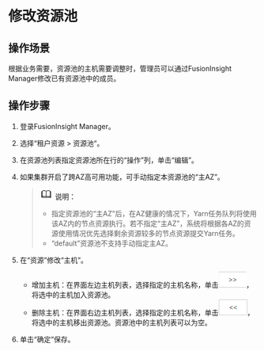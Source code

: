 # 修改资源池<a name="admin_guide_000110"></a>

## 操作场景<a name="zh-cn_topic_0263899388_zh-cn_topic_0193196104_sfb64a76f3a6a48cf8c91b3741aa594b5"></a>

根据业务需要，资源池的主机需要调整时，管理员可以通过FusionInsight Manager修改已有资源池中的成员。

## 操作步骤<a name="zh-cn_topic_0263899388_zh-cn_topic_0193196104_section591215612476"></a>

1.  登录FusionInsight Manager。
2.  选择“租户资源  \>  资源池“。
3.  在资源池列表指定资源池所在行的“操作”列，单击“编辑”。
4.  如果集群开启了跨AZ高可用功能，可手动指定本资源池的“主AZ”。

    >![](public_sys-resources/icon-note.gif) **说明：** 
    >-   指定资源池的“主AZ”后，在AZ健康的情况下，Yarn任务队列将使用该AZ内的节点资源执行。若不指定“主AZ”，系统将根据各AZ的资源使用情况优先选择剩余资源较多的节点资源提交Yarn任务。
    >-   “default”资源池不支持手动指定主AZ。

5.  在“资源”修改“主机”。
    -   增加主机：在界面左边主机列表，选择指定的主机名称，单击![](figures/zh-cn_image_0263899458.png)，将选中的主机加入资源池。
    -   删除主机：在界面右边主机列表，选择指定的主机名称，单击![](figures/zh-cn_image_0263899454.png)，将选中的主机移出资源池。资源池中的主机列表可以为空。

6.  单击“确定”保存。

